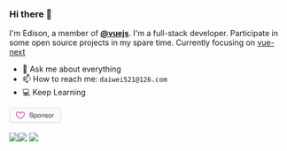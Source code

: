 ### Hi there 👋
I'm Edison, a member of [**@vuejs**](https://github.com/vuejs?type=source). I'm a full-stack developer. Participate in some open source projects in my spare time.
Currently focusing on [vue-next](https://github.com/vuejs/vue-next)
- 💬 Ask me about everything
- 📫 How to reach me: `daiwei521@126.com`
- 💻 Keep Learning

<a href="https://github.com/sponsors/edison1105" title="Sponsor edison1105">
  <img src="./sponsor.svg" width="94" height="28" style="max-width: 100%;">
</a>

<img align="" height="137px" src="https://github-readme-stats.vercel.app/api?username=edison1105&hide_title=true&hide_border=true&show_icons=true&include_all_commits=true&line_height=21&theme=vue-dark&border_radius=0" /><img align="" height="137px" src="https://github-readme-stats.vercel.app/api/top-langs/?username=edison1105&hide_title=true&hide_border=true&layout=compact&theme=vue-dark&border_radius=0" />
<img align="" height="293px" src="http://activity-graph.herokuapp.com/graph?username=edison1105&theme=nord&color=41b883&point=41b883&hide_border=true&bg_color=273849&line=ffffff" />


